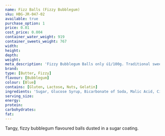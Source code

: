 ```yaml
---
name: Fizz Balls (Fizzy Bubblegum)
sku: HBG-JR-047-02
available: true
purchase_option: 1
price: 0.01
cost_price: 0.004
container_water_weight: 919
container_sweets_weight: 767
width: 
height: 
depth: 
weight: 
meta_description: 'Fizzy Bubblegum Balls only ú1/100g. Traditional sweets and more at Humbugs Confectionery Store. Specialists in satisfying your sweet tooth!'
brand: 
type: [Butter, Fizzy]
flavour: [Bubblegum]
colour: [Blue]
contains: [Gluten, Lactose, Nuts, Gelatin]
ingredients: 'Sugar, Glucose Syrup, Bicarbonate of Soda, Malic Acid, Citric Acid, Colours: E129, E133'
serving_size: 
energy: 
protein: 
carbohydrates: 
fat: 
---
```

Tangy, fizzy bubblegum flavoured balls dusted in a sugar coating.